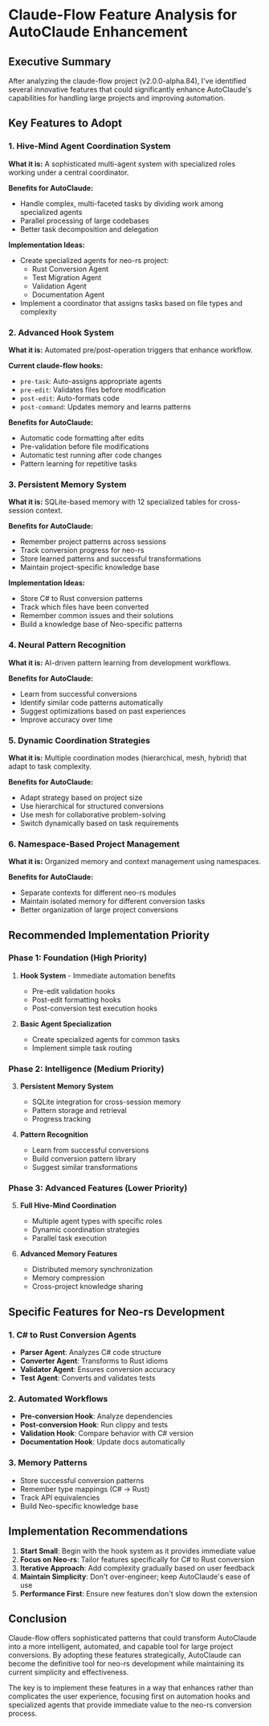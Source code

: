 # Claude-Flow Feature Analysis for AutoClaude Enhancement

## Executive Summary

After analyzing the claude-flow project (v2.0.0-alpha.84), I've identified several innovative features that could significantly enhance AutoClaude's capabilities for handling large projects and improving automation.

## Key Features to Adopt

### 1. **Hive-Mind Agent Coordination System**

**What it is:** A sophisticated multi-agent system with specialized roles working under a central coordinator.

**Benefits for AutoClaude:**

- Handle complex, multi-faceted tasks by dividing work among specialized agents
- Parallel processing of large codebases
- Better task decomposition and delegation

**Implementation Ideas:**

- Create specialized agents for neo-rs project:
  - Rust Conversion Agent
  - Test Migration Agent
  - Validation Agent
  - Documentation Agent
- Implement a coordinator that assigns tasks based on file types and complexity

### 2. **Advanced Hook System**

**What it is:** Automated pre/post-operation triggers that enhance workflow.

**Current claude-flow hooks:**

- `pre-task`: Auto-assigns appropriate agents
- `pre-edit`: Validates files before modification
- `post-edit`: Auto-formats code
- `post-command`: Updates memory and learns patterns

**Benefits for AutoClaude:**

- Automatic code formatting after edits
- Pre-validation before file modifications
- Automatic test running after code changes
- Pattern learning for repetitive tasks

### 3. **Persistent Memory System**

**What it is:** SQLite-based memory with 12 specialized tables for cross-session context.

**Benefits for AutoClaude:**

- Remember project patterns across sessions
- Track conversion progress for neo-rs
- Store learned patterns and successful transformations
- Maintain project-specific knowledge base

**Implementation Ideas:**

- Store C# to Rust conversion patterns
- Track which files have been converted
- Remember common issues and their solutions
- Build a knowledge base of Neo-specific patterns

### 4. **Neural Pattern Recognition**

**What it is:** AI-driven pattern learning from development workflows.

**Benefits for AutoClaude:**

- Learn from successful conversions
- Identify similar code patterns automatically
- Suggest optimizations based on past experiences
- Improve accuracy over time

### 5. **Dynamic Coordination Strategies**

**What it is:** Multiple coordination modes (hierarchical, mesh, hybrid) that adapt to task complexity.

**Benefits for AutoClaude:**

- Adapt strategy based on project size
- Use hierarchical for structured conversions
- Use mesh for collaborative problem-solving
- Switch dynamically based on task requirements

### 6. **Namespace-Based Project Management**

**What it is:** Organized memory and context management using namespaces.

**Benefits for AutoClaude:**

- Separate contexts for different neo-rs modules
- Maintain isolated memory for different conversion tasks
- Better organization of large project conversions

## Recommended Implementation Priority

### Phase 1: Foundation (High Priority)

1. **Hook System** - Immediate automation benefits
   - Pre-edit validation hooks
   - Post-edit formatting hooks
   - Post-conversion test execution hooks

2. **Basic Agent Specialization**
   - Create specialized agents for common tasks
   - Implement simple task routing

### Phase 2: Intelligence (Medium Priority)

3. **Persistent Memory System**
   - SQLite integration for cross-session memory
   - Pattern storage and retrieval
   - Progress tracking

4. **Pattern Recognition**
   - Learn from successful conversions
   - Build conversion pattern library
   - Suggest similar transformations

### Phase 3: Advanced Features (Lower Priority)

5. **Full Hive-Mind Coordination**
   - Multiple agent types with specific roles
   - Dynamic coordination strategies
   - Parallel task execution

6. **Advanced Memory Features**
   - Distributed memory synchronization
   - Memory compression
   - Cross-project knowledge sharing

## Specific Features for Neo-rs Development

### 1. C# to Rust Conversion Agents

- **Parser Agent**: Analyzes C# code structure
- **Converter Agent**: Transforms to Rust idioms
- **Validator Agent**: Ensures conversion accuracy
- **Test Agent**: Converts and validates tests

### 2. Automated Workflows

- **Pre-conversion Hook**: Analyze dependencies
- **Post-conversion Hook**: Run clippy and tests
- **Validation Hook**: Compare behavior with C# version
- **Documentation Hook**: Update docs automatically

### 3. Memory Patterns

- Store successful conversion patterns
- Remember type mappings (C# → Rust)
- Track API equivalencies
- Build Neo-specific knowledge base

## Implementation Recommendations

1. **Start Small**: Begin with the hook system as it provides immediate value
2. **Focus on Neo-rs**: Tailor features specifically for C# to Rust conversion
3. **Iterative Approach**: Add complexity gradually based on user feedback
4. **Maintain Simplicity**: Don't over-engineer; keep AutoClaude's ease of use
5. **Performance First**: Ensure new features don't slow down the extension

## Conclusion

Claude-flow offers sophisticated patterns that could transform AutoClaude into a more intelligent, automated, and capable tool for large project conversions. By adopting these features strategically, AutoClaude can become the definitive tool for neo-rs development while maintaining its current simplicity and effectiveness.

The key is to implement these features in a way that enhances rather than complicates the user experience, focusing first on automation hooks and specialized agents that provide immediate value to the neo-rs conversion process.
